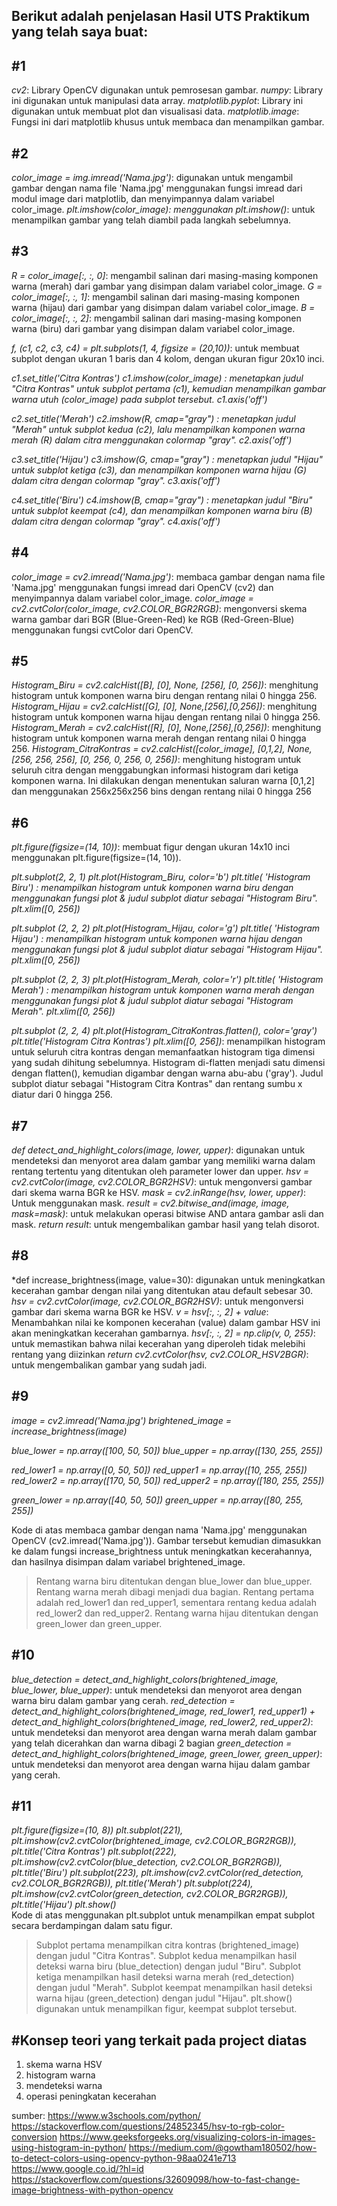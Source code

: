 Berikut adalah penjelasan Hasil UTS Praktikum yang telah saya buat:
-
#1
-
*cv2*: Library OpenCV digunakan untuk pemrosesan gambar.
*numpy*: Library ini digunakan untuk manipulasi data array.
*matplotlib.pyplot*: Library ini digunakan untuk membuat plot dan visualisasi data.
*matplotlib.image*: Fungsi ini dari matplotlib khusus untuk membaca dan menampilkan gambar.

#2
-
*color_image = img.imread('Nama.jpg')*: digunakan untuk mengambil gambar dengan nama file 'Nama.jpg' menggunakan fungsi imread dari modul image dari matplotlib, dan menyimpannya dalam variabel color_image.
*plt.imshow(color_image): menggunakan plt.imshow()*: untuk menampilkan gambar yang telah diambil pada langkah sebelumnya.

#3
-
*R = color_image[:, :, 0]*: mengambil salinan dari masing-masing komponen warna (merah) dari gambar yang disimpan dalam variabel color_image.
*G = color_image[:, :, 1]*: mengambil salinan dari masing-masing komponen warna (hijau) dari gambar yang disimpan dalam variabel color_image.
*B = color_image[:, :, 2]*: mengambil salinan dari masing-masing komponen warna (biru) dari gambar yang disimpan dalam variabel color_image.

*f, (c1, c2, c3, c4) = plt.subplots(1, 4, figsize = (20,10))*: untuk membuat subplot dengan ukuran 1 baris dan 4 kolom, dengan ukuran figur 20x10 inci.

*c1.set_title('Citra Kontras')
c1.imshow(color_image)                  : menetapkan judul "Citra Kontras" untuk subplot pertama (c1), kemudian menampilkan gambar warna utuh (color_image) pada subplot tersebut.
c1.axis('off')*

*c2.set_title('Merah') 
c2.imshow(R, cmap="gray")               : menetapkan judul "Merah" untuk subplot kedua (c2), lalu menampilkan komponen warna merah (R) dalam citra menggunakan colormap "gray".
c2.axis('off')*

*c3.set_title('Hijau') 
c3.imshow(G, cmap="gray")               : menetapkan judul "Hijau" untuk subplot ketiga (c3), dan menampilkan komponen warna hijau (G) dalam citra dengan colormap "gray".
c3.axis('off')*

*c4.set_title('Biru') 
c4.imshow(B, cmap="gray")               : menetapkan judul "Biru" untuk subplot keempat (c4), dan menampilkan komponen warna biru (B) dalam citra dengan colormap "gray".
c4.axis('off')*

#4
-
*color_image = cv2.imread('Nama.jpg')*: membaca gambar dengan nama file 'Nama.jpg' menggunakan fungsi imread dari OpenCV (cv2) dan menyimpannya dalam variabel color_image.
*color_image = cv2.cvtColor(color_image, cv2.COLOR_BGR2RGB)*: mengonversi skema warna gambar dari BGR (Blue-Green-Red) ke RGB (Red-Green-Blue) menggunakan fungsi cvtColor dari OpenCV.

#5
-
*Histogram_Biru = cv2.calcHist([B], [0], None, [256], [0, 256])*: menghitung histogram untuk komponen warna biru dengan rentang nilai 0 hingga 256.
*Histogram_Hijau = cv2.calcHist([G], [0], None,[256],[0,256])*: menghitung histogram untuk komponen warna hijau dengan rentang nilai 0 hingga 256.
*Histogram_Merah = cv2.calcHist([R], [0], None,[256],[0,256])*: menghitung histogram untuk komponen warna merah dengan rentang nilai 0 hingga 256.
*Histogram_CitraKontras = cv2.calcHist([color_image], [0,1,2], None, [256, 256, 256], [0, 256, 0, 256, 0, 256])*: menghitung histogram untuk seluruh citra dengan menggabungkan informasi histogram dari ketiga komponen warna. Ini dilakukan dengan menentukan saluran warna [0,1,2] dan menggunakan 256x256x256 bins dengan rentang nilai 0 hingga 256

#6
-
*plt.figure(figsize=(14, 10))*: membuat figur dengan ukuran 14x10 inci menggunakan plt.figure(figsize=(14, 10)).

*plt.subplot(2, 2, 1) 
plt.plot(Histogram_Biru, color='b')
plt.title( 'Histogram Biru')                          : menampilkan histogram untuk komponen warna biru dengan menggunakan fungsi plot & judul subplot diatur sebagai "Histogram Biru". 
plt.xlim([0, 256])*

*plt.subplot (2, 2, 2)
plt.plot(Histogram_Hijau, color='g')
plt.title( 'Histogram Hijau')                         : menampilkan histogram untuk komponen warna hijau dengan menggunakan fungsi plot & judul subplot diatur sebagai "Histogram Hijau".
plt.xlim([0, 256])*

*plt.subplot (2, 2, 3) 
plt.plot(Histogram_Merah, color='r')
plt.title( 'Histogram Merah')                         : menampilkan histogram untuk komponen warna merah dengan menggunakan fungsi plot & judul subplot diatur sebagai "Histogram Merah".
plt.xlim([0, 256])*

*plt.subplot (2, 2, 4)
plt.plot(Histogram_CitraKontras.flatten(), color='gray')
plt.title('Histogram Citra Kontras')
plt.xlim([0, 256])*: menampilkan histogram untuk seluruh citra kontras dengan memanfaatkan histogram tiga dimensi yang sudah dihitung sebelumnya. Histogram di-flatten menjadi satu dimensi dengan flatten(), kemudian digambar dengan warna abu-abu ('gray'). Judul subplot diatur sebagai "Histogram Citra Kontras" dan rentang sumbu x diatur dari 0 hingga 256.

#7
-
*def detect_and_highlight_colors(image, lower, upper)*: digunakan untuk mendeteksi dan menyorot area dalam gambar yang memiliki warna dalam rentang tertentu yang ditentukan oleh parameter lower dan upper.
    *hsv = cv2.cvtColor(image, cv2.COLOR_BGR2HSV)*: untuk mengonversi gambar dari skema warna BGR ke HSV. 
    *mask = cv2.inRange(hsv, lower, upper)*: Untuk menggunakan mask.
    *result = cv2.bitwise_and(image, image, mask=mask)*: untuk melakukan operasi bitwise AND antara gambar asli dan mask.
    *return result*: untuk mengembalikan gambar hasil yang telah disorot.

#8
-
*def increase_brightness(image, value=30):  digunakan untuk meningkatkan kecerahan gambar dengan nilai yang ditentukan atau default sebesar 30.
    *hsv = cv2.cvtColor(image, cv2.COLOR_BGR2HSV)*: untuk mengonversi gambar dari skema warna BGR ke HSV.
    *v = hsv[:, :, 2] + value*: Menambahkan nilai ke komponen kecerahan (value) dalam gambar HSV ini akan meningkatkan kecerahan gambarnya.
    *hsv[:, :, 2] = np.clip(v, 0, 255)*: untuk memastikan bahwa nilai kecerahan yang diperoleh tidak melebihi rentang yang diizinkan 
   *return cv2.cvtColor(hsv, cv2.COLOR_HSV2BGR)*: untuk mengembalikan gambar yang sudah jadi.

#9
-
*image = cv2.imread('Nama.jpg')
brightened_image = increase_brightness(image)*

*blue_lower = np.array([100, 50, 50])
blue_upper = np.array([130, 255, 255])*

*red_lower1 = np.array([0, 50, 50])
red_upper1 = np.array([10, 255, 255])
red_lower2 = np.array([170, 50, 50])
red_upper2 = np.array([180, 255, 255])*

*green_lower = np.array([40, 50, 50])
green_upper = np.array([80, 255, 255])* <br>

Kode di atas membaca gambar dengan nama 'Nama.jpg' menggunakan OpenCV (cv2.imread('Nama.jpg')). Gambar tersebut kemudian dimasukkan ke dalam fungsi increase_brightness untuk meningkatkan kecerahannya, dan hasilnya disimpan dalam variabel brightened_image.
> Rentang warna biru ditentukan dengan blue_lower dan blue_upper.
> Rentang warna merah dibagi menjadi dua bagian. Rentang pertama adalah red_lower1 dan red_upper1, sementara rentang kedua adalah red_lower2 dan red_upper2.
> Rentang warna hijau ditentukan dengan green_lower dan green_upper.

#10
-
*blue_detection = detect_and_highlight_colors(brightened_image, blue_lower, blue_upper)*: untuk mendeteksi dan menyorot area dengan warna biru dalam gambar yang cerah.
*red_detection = detect_and_highlight_colors(brightened_image, red_lower1, red_upper1) + \
                detect_and_highlight_colors(brightened_image, red_lower2, red_upper2)*: untuk mendeteksi dan menyorot area dengan warna merah dalam gambar yang telah dicerahkan dan warna dibagi 2 bagian
*green_detection = detect_and_highlight_colors(brightened_image, green_lower, green_upper)*: untuk mendeteksi dan menyorot area dengan warna hijau dalam gambar yang cerah.

#11
-
*plt.figure(figsize=(10, 8))
plt.subplot(221), plt.imshow(cv2.cvtColor(brightened_image, cv2.COLOR_BGR2RGB)), plt.title('Citra Kontras')
plt.subplot(222), plt.imshow(cv2.cvtColor(blue_detection, cv2.COLOR_BGR2RGB)), plt.title('Biru')
plt.subplot(223), plt.imshow(cv2.cvtColor(red_detection, cv2.COLOR_BGR2RGB)), plt.title('Merah')
plt.subplot(224), plt.imshow(cv2.cvtColor(green_detection, cv2.COLOR_BGR2RGB)), plt.title('Hijau')
plt.show()*<br>
Kode di atas menggunakan plt.subplot untuk menampilkan empat subplot secara berdampingan dalam satu figur.
> Subplot pertama menampilkan citra kontras (brightened_image) dengan judul "Citra Kontras".
> Subplot kedua menampilkan hasil deteksi warna biru (blue_detection) dengan judul "Biru".
> Subplot ketiga menampilkan hasil deteksi warna merah (red_detection) dengan judul "Merah".
> Subplot keempat menampilkan hasil deteksi warna hijau (green_detection) dengan judul "Hijau".
plt.show() digunakan untuk menampilkan figur, keempat subplot tersebut.

#Konsep teori yang terkait pada project diatas
-
1. skema warna HSV
2. histogram warna
3. mendeteksi warna
4. operasi peningkatan kecerahan

sumber:
https://www.w3schools.com/python/
https://stackoverflow.com/questions/24852345/hsv-to-rgb-color-conversion
https://www.geeksforgeeks.org/visualizing-colors-in-images-using-histogram-in-python/
https://medium.com/@gowtham180502/how-to-detect-colors-using-opencv-python-98aa0241e713
https://www.google.co.id/?hl=id
https://stackoverflow.com/questions/32609098/how-to-fast-change-image-brightness-with-python-opencv
